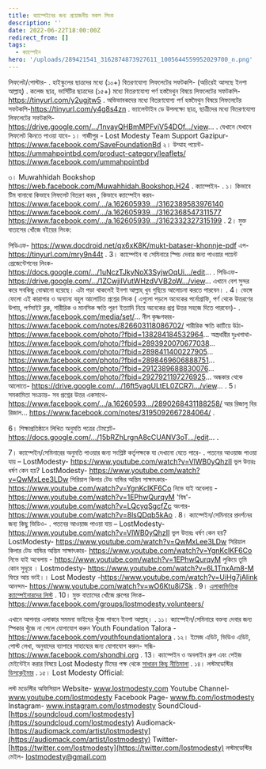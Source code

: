 ```yaml
---
title: ক্যাম্পেইনের জন্য প্রয়োজনীয় সকল লিংক
description: ''
date: 2022-06-22T18:00:00Z
redirect_from: []
tags:
  - ক্যাম্পেইন
hero: '/uploads/289421541_3162874873927611_1005644559952029700_n.png'
---
```


লিফলেট/পোস্টার-
.
হাইস্কুলের ছাত্রদের মধ্যে (১০+) বিতরণযোগ্য লিফলেটের সফটকপি- (অচিরেই আসছে ইনশা আল্লাহ্)
.
কলেজ ছাত্র, ভার্সিটির ছাত্রদের (১৫+) মধ্যে বিতরণযোগ্য পর্ণ হস্তমৈথুন বিষয়ে লিফলেটের সফটকপি- https://tinyurl.com/y2ugjtw5
.
অভিভাবকদের মধ্যে বিতরণযোগ্য পর্ণ হস্তমৈথুন বিষয়ে লিফলেটের সফটকপি-https://tinyurl.com/y4g8s4zn
.
ভ্যালেন্টাইন ডে উপলক্ষ্যে ছাত্র, ছাত্রীদের মধ্যে বিতরণযোগ্য লিফলেটের সফটকপি- https://drive.google.com/.../1nvayQHBmMPFviV54DOf.../view...
.
যেখানে যেখানে লিফলেট কিনতে পাওয়া যাবে-
১। গাজীপুর - Lost Modesty Team Support Gazipur- https://www.facebook.com/SaveFoundationBd
২। উম্মাহ পয়েন্ট- https://ummahpointbd.com/product-category/leaflets/
https://www.facebook.com/ummahpointbd

৩। Muwahhidah Bookshop https://web.facebook.com/Muwahhidah.Bookshop.H24
.
ক্যাম্পেইন-
.
১। কিভাবে টিম বানাবো কিভাবে লিফলেট বিতরণ করব , কিভাবে ক্যাম্পেইন করব-
https://www.facebook.com/.../a.162605939.../3162389583976140
https://www.facebook.com/.../a.162605939.../3162368547311577
https://www.facebook.com/.../a.162605939.../3162332327315199
.
2। মুক্ত বাতাসের খোঁজে বইয়ের লিংক:

পিডিএফ- https://www.docdroid.net/qx6xK8K/mukt-bataser-khonnje-pdf
এপ- https://tinyurl.com/mry9n44t
.
3। ক্যাম্পেইন বা সেমিনারে স্পিচ দেবার জন্য পাওয়ার পয়েন্ট প্রেজেন্টেশনের লিংক-
https://docs.google.com/.../1uNczTJkyNoX3SyjwOqUi.../edit...
.
পিডিএফ- https://drive.google.com/.../1ZCwjiIVutWHzdVVB2oW.../view...
এখানে বেশ সুন্দর করে সবকিছু বোঝানো হয়েছে। এটা পড়া থাকলেই ইনশা আল্লাহ্ খুব গুছিয়ে আলোচনা করতে পারবেন।
.
4। ভেঙ্গে ফেলো এই কারাগার ও অন্যান্য বহুল আলোচিত প্রশ্নের লিংক ( এগুলো পড়লে অনেকের পর্নোগ্রাফি, পর্ণ থেকে উত্তরণের উপায়, পর্ণসাইট ব্লক, শারীরিক ও মানসিক ক্ষতি পূরণ ইত্যাদি নিয়ে অনেকের প্রশ্ন উত্তর সহজে দিতে পারবেন)-
.
https://www.facebook.com/media/set/...
নীল কৃষ্ণগহ্বর- https://www.facebook.com/notes/826603118086702/
শারীরিক ক্ষতি কাটিয়ে উঠা- https://www.facebook.com/photo/?fbid=138284184532964...
অস্ত্রধারীর দুঃখগাথা- https://www.facebook.com/photo/?fbid=2893920070677038...
https://www.facebook.com/photo/?fbid=2898411400227905...
https://www.facebook.com/photo/?fbid=2898469606888751...
https://www.facebook.com/photo/?fbid=2912389688830076...
https://www.facebook.com/photo/?fbid=2927921197276925...
অন্ধকার থেকে আলোতে- https://drive.google.com/.../16ft5yagULtEL0ZCR7i.../view...
.
5। সমকামিতা সংক্রান্ত-
সব প্রশ্নের উত্তর একসাথে- https://www.facebook.com/.../a.16260593.../2890268431188258/
আর রিজালু বির রিজাল... https://www.facebook.com/notes/3195092667284064/
.

6। শিক্ষাপ্রতিষ্ঠানে লিখিত অনুমতি পত্রের টেমপ্লেট- https://docs.google.com/.../15bRZhLrgnA8cCUANV3oT.../edit...
.

7। ক্যাম্পেইন/সেমিনারের অনুমতি পাওয়ার জন্য সংশ্লিষ্ট কর্তৃপক্ষকে যা দেখানো যেতে পারে-
.
পতনের আওয়াজ পাওয়া যায় – LostModesty- https://www.youtube.com/watch?v=VlWB0yQhzII
ভুল উত্তরঃ ধর্ষণ কেন হয়? LostModesty- https://www.youtube.com/watch?v=QwMxLee3LDw
সিরিয়াল কিলার টেড বান্ডির অন্তিম সাক্ষাৎকার- https://www.youtube.com/watch?v=YgnKclKF6Co
নিভে যাই অবেলায় - https://www.youtube.com/watch?v=1EPhwQurqyM
'বিষ'- https://www.youtube.com/watch?v=LQcyqSgcfZc
অংগার- https://www.youtube.com/watch?v=8lsQDqb5kAo
.
8। ক্যাম্পেইন/সেমিনারে প্রদর্শনের জন্য কিছু ভিডিও-
.
পতনের আওয়াজ পাওয়া যায় – LostModesty- https://www.youtube.com/watch?v=VlWB0yQhzII
ভুল উত্তরঃ ধর্ষণ কেন হয়? LostModesty- https://www.youtube.com/watch?v=QwMxLee3LDw
সিরিয়াল কিলার টেড বান্ডির অন্তিম সাক্ষাৎকার- https://www.youtube.com/watch?v=YgnKclKF6Co
নিভে যাই অবেলায় - https://www.youtube.com/watch?v=1EPhwQurqyM
লুকিয়ে তুমি কোন সুদূরে । Lostmodesty- https://www.youtube.com/watch?v=6L1TnxAm8-M
ফিরে আয় ভাই।। Lost Modesty -https://www.youtube.com/watch?v=UiHg7jAlink
আনন্দম- https://www.youtube.com/watch?v=wO6Ktu8i7Sk
.
9। [এলাকাভিত্তিক ক্যাম্পেইনারদের লিস্ট](/blog/campaigner-list)
.
10। মুক্ত বাতাসের খোঁজে গ্রুপের লিংক- https://www.facebook.com/groups/lostmodesty.volunteers/

এখানে আপনার এলাকার সমমনা ভাইদের খুঁজে পাবনে ইনশা আল্লাহ্।
.
১১। ক্যাম্পেইন/সেমিনারে বক্তব্য দেবার জন্য স্পিকার খুঁজে না পেলে যোগাযোগ করুন
Youth Foundation Talora - https://www.facebook.com/youthfoundationtalora
.
১২। ইমেজ এডিট, ভিডিও এডিট, পোস্ট লেখা, অনুবাদের ব্যাপারে সাহায্যের জন্য যোগাযোগ করুন-
সন্ধি- https://www.facebook.com/shondhi.org
.
13। ক্যাম্পেইন ও অনলাইন গ্রুপ এবং পেইজ মেইন্টেইন করার বিষয়ে Lost Modesty টিমের পক্ষ থেকে [সাধারন কিছু নীতিমালা](/blog/campaign-nitimala)
.
১৪। লস্টমডেস্টির [ডিসক্লেইমার](/blog/disclaimer)
.
১৫। Lost Modesty Official:

লস্ট মডেস্টির অফিসিয়াল
Website- www.lostmodesty.com
Youtube Channel- www.youtube.com/lostmodesty
Facebook Page- www.fb.com/lostmodesty
Instagram- www.instagram.com/lostmodesty
SoundCloud- [https://soundcloud.com/lostmodesty](https://soundcloud.com/lostmodesty)
Audiomack- [https://audiomack.com/artist/lostmodesty](https://audiomack.com/artist/lostmodesty)
Twitter- [https://twitter.com/lostmodesty](https://twitter.com/lostmodesty)
লস্টমডেস্টির মেইল- [lostmodesty@gmail.com](lostmodesty@gmail.com)
